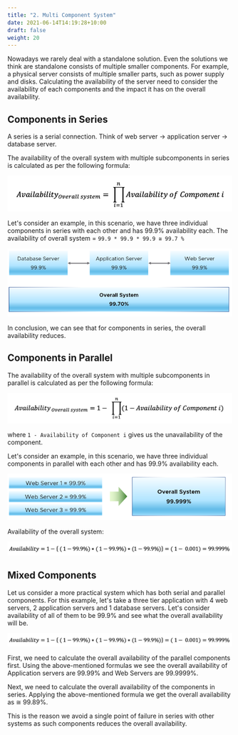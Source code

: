```yaml
---
title: "2. Multi Component System"
date: 2021-06-14T14:19:28+10:00
draft: false
weight: 20
---
```


Nowadays we rarely deal with a standalone solution. Even the solutions we think are standalone consists of multiple smaller components. For example, a physical server consists of multiple smaller parts, such as power supply and disks. Calculating the availability of the server need to consider the availability of each components and the impact it has on the overall availability.

## Components in Series

A series is a serial connection. Think of web server -> application server -> database server.

The availability of the overall system with multiple subcomponents in series is calculated as per the following formula:

![Availability overall system](1.7.2-fig-1.png)

Let's consider an example, in this scenario, we have three individual components in series with each other and has 99.9% availability each. The availability of overall system = `99.9 * 99.9 * 99.9 ≅ 99.7 %`

![Overall system flow](1.7.2-fig-2.png)

In conclusion, we can see that for components in series, the overall availability reduces.

## Components in Parallel

The availability of the overall system with multiple subcomponents in parallel is calculated as per the following formula:

![subcomponents](1.7.2-fig-3.png)

where `1 - Availability of Component i` gives us the unavailability of the component.

Let's consider an example, in this scenario, we have three individual components in parallel with each other and has 99.9% availability each.

![component contribution to availability](1.7.2-fig-4.png)

Availability of the overall system:

![availability overall equation](1.7.2-fig-5.png)

## Mixed Components

Let us consider a more practical system which has both serial and parallel components. For this example, let's take a three tier application with 4 web servers, 2 application servers and 1 database servers. Let's consider availability of all of them to be 99.9% and see what the overall availability will be.

![multi-component availability](1.7.2-fig-5.png)

First, we need to calculate the overall availability of the parallel components first. Using the above-mentioned formulas we see the overall availability of Application servers are 99.99% and Web Servers are 99.9999%.

Next, we need to calculate the overall availability of the components in series. Applying the above-mentioned formula we get the overall availability as ≅ 99.89%.

This is the reason we avoid a single point of failure in series with other systems as such components reduces the overall availability.